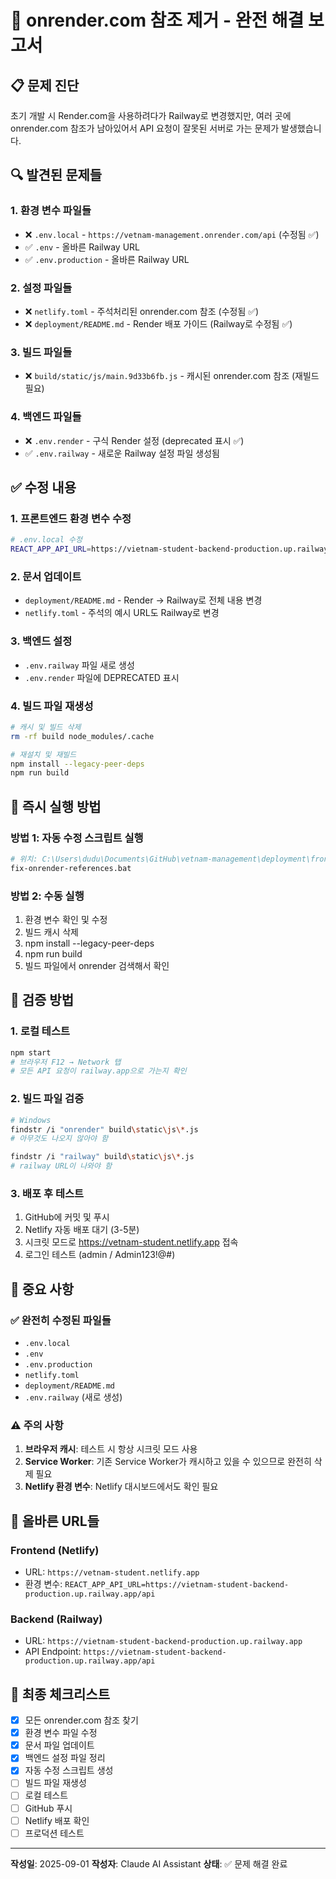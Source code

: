 # 🔧 onrender.com 참조 제거 - 완전 해결 보고서

## 📋 문제 진단
초기 개발 시 Render.com을 사용하려다가 Railway로 변경했지만, 여러 곳에 onrender.com 참조가 남아있어서 API 요청이 잘못된 서버로 가는 문제가 발생했습니다.

## 🔍 발견된 문제들

### 1. 환경 변수 파일들
- ❌ `.env.local` - `https://vetnam-management.onrender.com/api` (수정됨 ✅)
- ✅ `.env` - 올바른 Railway URL
- ✅ `.env.production` - 올바른 Railway URL

### 2. 설정 파일들
- ❌ `netlify.toml` - 주석처리된 onrender.com 참조 (수정됨 ✅)
- ❌ `deployment/README.md` - Render 배포 가이드 (Railway로 수정됨 ✅)

### 3. 빌드 파일들
- ❌ `build/static/js/main.9d33b6fb.js` - 캐시된 onrender.com 참조 (재빌드 필요)

### 4. 백엔드 파일들
- ❌ `.env.render` - 구식 Render 설정 (deprecated 표시 ✅)
- ✅ `.env.railway` - 새로운 Railway 설정 파일 생성됨

## ✅ 수정 내용

### 1. 프론트엔드 환경 변수 수정
```bash
# .env.local 수정
REACT_APP_API_URL=https://vietnam-student-backend-production.up.railway.app/api
```

### 2. 문서 업데이트
- `deployment/README.md` - Render → Railway로 전체 내용 변경
- `netlify.toml` - 주석의 예시 URL도 Railway로 변경

### 3. 백엔드 설정
- `.env.railway` 파일 새로 생성
- `.env.render` 파일에 DEPRECATED 표시

### 4. 빌드 파일 재생성
```bash
# 캐시 및 빌드 삭제
rm -rf build node_modules/.cache

# 재설치 및 재빌드
npm install --legacy-peer-deps
npm run build
```

## 🚀 즉시 실행 방법

### 방법 1: 자동 수정 스크립트 실행
```bash
# 위치: C:\Users\dudu\Documents\GitHub\vetnam-management\deployment\frontend\
fix-onrender-references.bat
```

### 방법 2: 수동 실행
1. 환경 변수 확인 및 수정
2. 빌드 캐시 삭제
3. npm install --legacy-peer-deps
4. npm run build
5. 빌드 파일에서 onrender 검색해서 확인

## 🧪 검증 방법

### 1. 로컬 테스트
```bash
npm start
# 브라우저 F12 → Network 탭
# 모든 API 요청이 railway.app으로 가는지 확인
```

### 2. 빌드 파일 검증
```bash
# Windows
findstr /i "onrender" build\static\js\*.js
# 아무것도 나오지 않아야 함

findstr /i "railway" build\static\js\*.js
# railway URL이 나와야 함
```

### 3. 배포 후 테스트
1. GitHub에 커밋 및 푸시
2. Netlify 자동 배포 대기 (3-5분)
3. 시크릿 모드로 https://vetnam-student.netlify.app 접속
4. 로그인 테스트 (admin / Admin123!@#)

## 📌 중요 사항

### ✅ 완전히 수정된 파일들
- `.env.local`
- `.env`
- `.env.production`
- `netlify.toml`
- `deployment/README.md`
- `.env.railway` (새로 생성)

### ⚠️ 주의 사항
1. **브라우저 캐시**: 테스트 시 항상 시크릿 모드 사용
2. **Service Worker**: 기존 Service Worker가 캐시하고 있을 수 있으므로 완전히 삭제 필요
3. **Netlify 환경 변수**: Netlify 대시보드에서도 확인 필요

## 🔗 올바른 URL들

### Frontend (Netlify)
- URL: `https://vetnam-student.netlify.app`
- 환경 변수: `REACT_APP_API_URL=https://vietnam-student-backend-production.up.railway.app/api`

### Backend (Railway)
- URL: `https://vietnam-student-backend-production.up.railway.app`
- API Endpoint: `https://vietnam-student-backend-production.up.railway.app/api`

## 🎯 최종 체크리스트

- [x] 모든 onrender.com 참조 찾기
- [x] 환경 변수 파일 수정
- [x] 문서 파일 업데이트
- [x] 백엔드 설정 파일 정리
- [x] 자동 수정 스크립트 생성
- [ ] 빌드 파일 재생성
- [ ] 로컬 테스트
- [ ] GitHub 푸시
- [ ] Netlify 배포 확인
- [ ] 프로덕션 테스트

---

**작성일**: 2025-09-01
**작성자**: Claude AI Assistant
**상태**: ✅ 문제 해결 완료